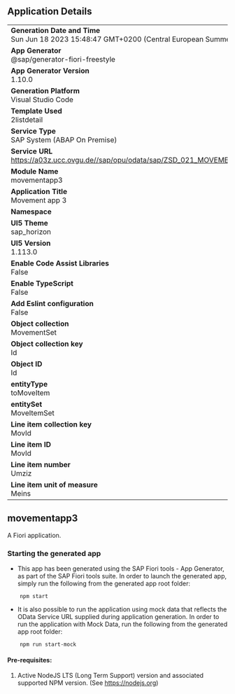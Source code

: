 ## Application Details
|               |
| ------------- |
|**Generation Date and Time**<br>Sun Jun 18 2023 15:48:47 GMT+0200 (Central European Summer Time)|
|**App Generator**<br>@sap/generator-fiori-freestyle|
|**App Generator Version**<br>1.10.0|
|**Generation Platform**<br>Visual Studio Code|
|**Template Used**<br>2listdetail|
|**Service Type**<br>SAP System (ABAP On Premise)|
|**Service URL**<br>https://a03z.ucc.ovgu.de//sap/opu/odata/sap/ZSD_021_MOVEMENT_SRV
|**Module Name**<br>movementapp3|
|**Application Title**<br>Movement app 3|
|**Namespace**<br>|
|**UI5 Theme**<br>sap_horizon|
|**UI5 Version**<br>1.113.0|
|**Enable Code Assist Libraries**<br>False|
|**Enable TypeScript**<br>False|
|**Add Eslint configuration**<br>False|
|**Object collection**<br>MovementSet|
|**Object collection key**<br>Id|
|**Object ID**<br>Id|
|**entityType**<br>toMoveItem|
|**entitySet**<br>MoveItemSet|
|**Line item collection key**<br>MovId|
|**Line item ID**<br>MovId|
|**Line item number**<br>Umziz|
|**Line item unit of measure**<br>Meins|

## movementapp3

A Fiori application.

### Starting the generated app

-   This app has been generated using the SAP Fiori tools - App Generator, as part of the SAP Fiori tools suite.  In order to launch the generated app, simply run the following from the generated app root folder:

```
    npm start
```

- It is also possible to run the application using mock data that reflects the OData Service URL supplied during application generation.  In order to run the application with Mock Data, run the following from the generated app root folder:

```
    npm run start-mock
```

#### Pre-requisites:

1. Active NodeJS LTS (Long Term Support) version and associated supported NPM version.  (See https://nodejs.org)


